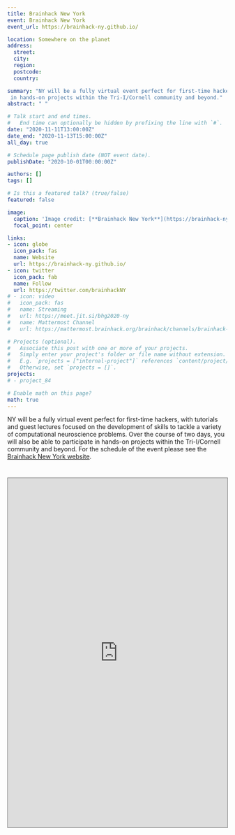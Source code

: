 ```yaml
---
title: Brainhack New York
event: Brainhack New York
event_url: https://brainhack-ny.github.io/

location: Somewhere on the planet
address:
  street:
  city:
  region:
  postcode:
  country:

summary: "NY will be a fully virtual event perfect for first-time hackers, with tutorials and guest lectures focused on the development of skills to tackle a variety of computational neuroscience problems. Over the course of two days, you will also be able to participate
 in hands-on projects within the Tri-I/Cornell community and beyond."
abstract: " "

# Talk start and end times.
#   End time can optionally be hidden by prefixing the line with `#`.
date: "2020-11-11T13:00:00Z"
date_end: "2020-11-13T15:00:00Z"
all_day: true

# Schedule page publish date (NOT event date).
publishDate: "2020-10-01T00:00:00Z"

authors: []
tags: []

# Is this a featured talk? (true/false)
featured: false

image:
  caption: 'Image credit: [**Brainhack New York**](https://brainhack-ny.github.io/)'
  focal_point: center

links:
- icon: globe
  icon_pack: fas
  name: Website
  url: https://brainhack-ny.github.io/
- icon: twitter
  icon_pack: fab
  name: Follow
  url: https://twitter.com/brainhackNY
# - icon: video
#   icon_pack: fas
#   name: Streaming
#   url: https://meet.jit.si/bhg2020-ny
#   name: Mattermost Channel
#   url: https://mattermost.brainhack.org/brainhack/channels/brainhack-ny

# Projects (optional).
#   Associate this post with one or more of your projects.
#   Simply enter your project's folder or file name without extension.
#   E.g. `projects = ["internal-project"]` references `content/project/deep-learning/index.md`.
#   Otherwise, set `projects = []`.
projects:
# - project_84

# Enable math on this page?
math: true
---
```


NY will be a fully virtual event perfect for first-time hackers, with tutorials and guest lectures focused on the development of skills to tackle a variety of computational neuroscience problems. Over the course of two days, you will also be able to participate
 in hands-on projects within the Tri-I/Cornell community and beyond.
For the schedule of the event please see the [Brainhack New York website](https://brainhack-ny.github.io/).

# <iframe src="https://calendar.google.com/calendar/embed?height=1000&amp;wkst=2&amp;bgcolor=%234a578e&amp;src=YmhnLWRvbm9zdGlhQGJjYmwuZXU&amp;color=%23039BE5&amp;title=Brainhack%20Donostia%202020&amp;mode=AGENDA&amp;showTabs=0&amp;showCalendars=0&amp;showPrint=0&amp;tab=mc&amp;mode=week&amp;dates=20201109/20201115&amp;ctz=America/New_York" style="border:solid 1px #777" scrolling="no" width="100%" height="800" frameborder="0"></iframe>

